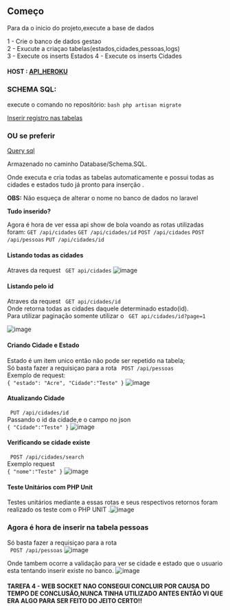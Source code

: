 
## Começo

 Para da o inicio do projeto,execute a base de dados<br>

 
 1 - Crie o banco de dados gestao <br>
 2 - Exucute a criaçao tabelas(estados,cidades,pessoas,logs)<br>
 3 - Execute os inserts Estados 4 - Execute os inserts Cidades <br>

#### HOST : [API_HEROKU](https://host-mundao.herokuapp.com/api/cidades)
### SCHEMA SQL: 

execute o comando no repositório: ```bash php artisan migrate ```  

[Inserir registro nas tabelas](https://github.com/rodrigogondiim/Teste-Backend-InCicle/blob/master/database/schema.sql)

### OU se preferir 

[Query sql](https://github.com/rodrigogondiim/Teste-Backend-InCicle/blob/master/database/schema.sql)
 
 Armazenado no caminho Database/Schema.SQL.
 
 Onde executa e cria todas as tabelas automaticamente e possui todas as cidades e estados tudo já pronto para inserção .

**OBS:** Não esqueça de alterar o nome no banco de dados no laravel

**Tudo inserido?**

 Agora é hora de ver essa api show de bola voando as rotas utilizadas foram:
 ``` GET /api/cidades ```
 ``` GET /api/cidades/id ```
 ``` POST /api/cidades ```
 ``` POST /api/pessoas ```
 ``` PUT /api/cidades/id ```


#### Listando todas as cidades
Atraves da request ``` GET api/cidades```
![image](https://user-images.githubusercontent.com/99778340/155343894-8f06e55c-ee07-4d27-b947-cc7e14cb2672.png) 

#### Listando pelo id 
Atraves da request ``` GET api/cidades/id```<br> 
Onde retorna todas as cidades daquele determinado estado(id).<br>
Para utilizar paginação somente utilizar o 
 ``` GET api/cidades/id?page=1``` 

![image](https://user-images.githubusercontent.com/99778340/155389937-200f050f-d2a8-471b-a5e7-4d2347eefde9.png)
#### Criando Cidade e Estado
Estado é um item unico então não pode ser repetido na tabela;<br>
Só basta fazer a requisiçao para a rota  ``` POST /api/pessoas```<br>
Exemplo  de request: <br>
 ```{ "estado": "Acre", "Cidade":"Teste" }```
![image](https://user-images.githubusercontent.com/99778340/155390971-2fe6a849-0be2-4e34-8aa9-7d8fdfd25e31.png)
 

#### Atualizando Cidade
``` PUT /api/cidades/id```<br>
Passando o id da cidade,e o campo no json<br> 
 ```{ "Cidade":"Teste" }```
 ![image](https://user-images.githubusercontent.com/99778340/155392335-e5c28914-73b6-49f9-a8f8-96eabea5635b.png)

#### Verificando se cidade existe
 
 ``` POST /api/cidades/search```<br>
 Exemplo request<br>
 ```{ "nome":"Teste" }```
![image](https://user-images.githubusercontent.com/99778340/155399251-73a4b644-cbc8-4253-a43a-b94bf1991b5e.png)
 
 


#### Teste Unitários com PHP Unit
Testes unitários mediante a essas rotas e seus respectivos retornos foram realizado os teste com o PHP UNIT .![image](https://user-images.githubusercontent.com/99778340/155345511-49bf106d-bc7e-4840-9446-c7a2574a2a5e.png)
### Agora é hora de inserir na tabela pessoas 
Só basta fazer a requisiçao para a rota <br> ``` POST /api/pessoas```
![image](https://user-images.githubusercontent.com/99778340/155353472-bfb9eedb-74ba-4865-96da-d979e3876dc8.png)
 
 Onde tambem ocorre a validação para ver se cidade e estado que o usuario esta tentando inserir existe no banco.
 ![image](https://user-images.githubusercontent.com/99778340/155400036-f972e96b-d914-423d-8c26-523bd9ef0dbb.png)



#### TAREFA 4 - WEB SOCKET NAO CONSEGUI CONCLUIR POR CAUSA DO TEMPO DE CONCLUSÃO,NUNCA TINHA UTILIZADO ANTES ENTÃO VI QUE ERA ALGO PARA SER FEITO DO JEITO CERTO!!
